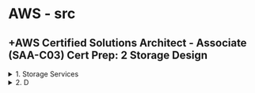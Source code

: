 # AWS - src

## +AWS Certified Solutions Architect - Associate (SAA-C03) Cert Prep: 2 Storage Design

<details>
<summary>1. Storage Services </summary>

# Storage Services

```x

```

# #END</details>

<details>
<summary>2. D </summary>

# D

```x

```

```x

```

```x

```

```x

```

```x

```

```x

```

# #END</details>
